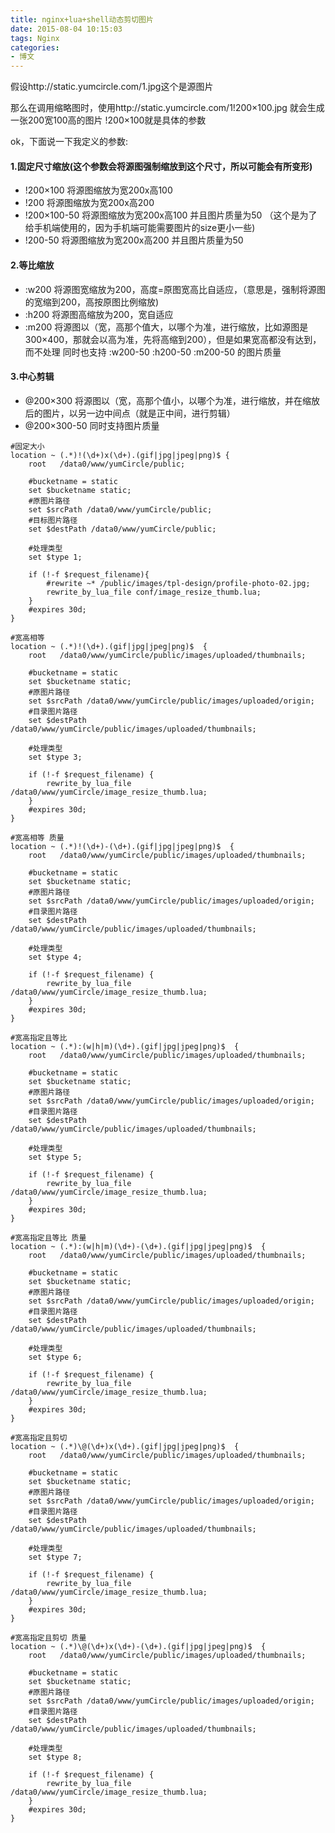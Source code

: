 ```yaml
---
title: nginx+lua+shell动态剪切图片
date: 2015-08-04 10:15:03
tags: Nginx
categories:
- 博文
---
```

假设http://static.yumcircle.com/1.jpg这个是源图片

那么在调用缩略图时，使用http://static.yumcircle.com/1!200×100.jpg 就会生成一张200宽100高的图片 !200×100就是具体的参数

ok，下面说一下我定义的参数:

#### 1.固定尺寸缩放(这个参数会将源图强制缩放到这个尺寸，所以可能会有所变形)
* !200×100 将源图缩放为宽200x高100
* !200 将源图缩放为宽200x高200
* !200×100-50 将源图缩放为宽200x高100 并且图片质量为50 （这个是为了给手机端使用的，因为手机端可能需要图片的size更小一些)
* !200-50 将源图缩放为宽200x高200 并且图片质量为50

#### 2.等比缩放
* :w200 将源图宽缩放为200，高度=原图宽高比自适应，（意思是，强制将源图的宽缩到200，高按原图比例缩放)
* :h200 将源图高缩放为200，宽自适应
* :m200 将源图以（宽，高那个值大，以哪个为准，进行缩放，比如源图是300×400，那就会以高为准，先将高缩到200），但是如果宽高都没有达到，而不处理
同时也支持 :w200-50 :h200-50 :m200-50 的图片质量

#### 3.中心剪辑
* @200×300 将源图以（宽，高那个值小，以哪个为准，进行缩放，并在缩放后的图片，以另一边中间点（就是正中间，进行剪辑）
* @200×300-50 同时支持图片质量


```nginx
#固定大小
location ~ (.*)!(\d+)x(\d+).(gif|jpg|jpeg|png)$ {
    root   /data0/www/yumCircle/public;

    #bucketname = static
    set $bucketname static;
    #原图片路径
    set $srcPath /data0/www/yumCircle/public;
    #目标图片路径
    set $destPath /data0/www/yumCircle/public;

    #处理类型
    set $type 1;

    if (!-f $request_filename){
        #rewrite ~* /public/images/tpl-design/profile-photo-02.jpg;
        rewrite_by_lua_file conf/image_resize_thumb.lua;
    }
    #expires 30d;
}

#宽高相等
location ~ (.*)!(\d+).(gif|jpg|jpeg|png)$  {
    root   /data0/www/yumCircle/public/images/uploaded/thumbnails;

    #bucketname = static
    set $bucketname static;
    #原图片路径
    set $srcPath /data0/www/yumCircle/public/images/uploaded/origin;
    #目录图片路径
    set $destPath /data0/www/yumCircle/public/images/uploaded/thumbnails;

    #处理类型
    set $type 3;

    if (!-f $request_filename) {
        rewrite_by_lua_file /data0/www/yumCircle/image_resize_thumb.lua;
    }
    #expires 30d;
}

#宽高相等 质量
location ~ (.*)!(\d+)-(\d+).(gif|jpg|jpeg|png)$  {
    root   /data0/www/yumCircle/public/images/uploaded/thumbnails;

    #bucketname = static
    set $bucketname static;
    #原图片路径
    set $srcPath /data0/www/yumCircle/public/images/uploaded/origin;
    #目录图片路径
    set $destPath /data0/www/yumCircle/public/images/uploaded/thumbnails;

    #处理类型
    set $type 4;

    if (!-f $request_filename) {
        rewrite_by_lua_file /data0/www/yumCircle/image_resize_thumb.lua;
    }
    #expires 30d;
}

#宽高指定且等比
location ~ (.*):(w|h|m)(\d+).(gif|jpg|jpeg|png)$  {
    root   /data0/www/yumCircle/public/images/uploaded/thumbnails;

    #bucketname = static
    set $bucketname static;
    #原图片路径
    set $srcPath /data0/www/yumCircle/public/images/uploaded/origin;
    #目录图片路径
    set $destPath /data0/www/yumCircle/public/images/uploaded/thumbnails;

    #处理类型
    set $type 5;

    if (!-f $request_filename) {
        rewrite_by_lua_file /data0/www/yumCircle/image_resize_thumb.lua;
    }
    #expires 30d;
}

#宽高指定且等比 质量
location ~ (.*):(w|h|m)(\d+)-(\d+).(gif|jpg|jpeg|png)$  {
    root   /data0/www/yumCircle/public/images/uploaded/thumbnails;

    #bucketname = static
    set $bucketname static;
    #原图片路径
    set $srcPath /data0/www/yumCircle/public/images/uploaded/origin;
    #目录图片路径
    set $destPath /data0/www/yumCircle/public/images/uploaded/thumbnails;

    #处理类型
    set $type 6;

    if (!-f $request_filename) {
        rewrite_by_lua_file /data0/www/yumCircle/image_resize_thumb.lua;
    }
    #expires 30d;
}

#宽高指定且剪切
location ~ (.*)\@(\d+)x(\d+).(gif|jpg|jpeg|png)$  {
    root   /data0/www/yumCircle/public/images/uploaded/thumbnails;

    #bucketname = static
    set $bucketname static;
    #原图片路径
    set $srcPath /data0/www/yumCircle/public/images/uploaded/origin;
    #目录图片路径
    set $destPath /data0/www/yumCircle/public/images/uploaded/thumbnails;

    #处理类型
    set $type 7;

    if (!-f $request_filename) {
        rewrite_by_lua_file /data0/www/yumCircle/image_resize_thumb.lua;
    }
    #expires 30d;
}

#宽高指定且剪切 质量
location ~ (.*)\@(\d+)x(\d+)-(\d+).(gif|jpg|jpeg|png)$  {
    root   /data0/www/yumCircle/public/images/uploaded/thumbnails;

    #bucketname = static
    set $bucketname static;
    #原图片路径
    set $srcPath /data0/www/yumCircle/public/images/uploaded/origin;
    #目录图片路径
    set $destPath /data0/www/yumCircle/public/images/uploaded/thumbnails;

    #处理类型
    set $type 8;

    if (!-f $request_filename) {
        rewrite_by_lua_file /data0/www/yumCircle/image_resize_thumb.lua;
    }
    #expires 30d;
}
```
